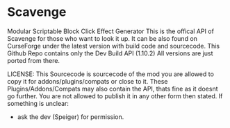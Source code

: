 # Scavenge
Modular Scriptable Block Click Effect Generator
This is the offical API of Scavenge for those who want to look it up.
It can be also found on CurseForge under the latest version with build code and sourcecode.
This Github Repo contains only the Dev Build API (1.10.2)
All versions are just ported from there.

LICENSE:
This Sourcecode is sourcecode of the mod you are allowed to copy it for addons/plugins/compats or close to it.
These Plugins/Addons/Compats may also contain the API, thats fine as it doesnt go further.
You are not allowed to publish it in any other form then stated.
If something is unclear:
- ask the dev (Speiger) for permission. 
